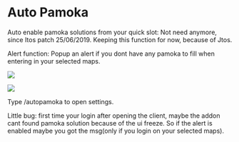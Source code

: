 # Auto Pamoka

Auto enable pamoka solutions from your quick slot: Not need anymore, since Itos patch 25/06/2019. Keeping this function for now, because of Jtos.

Alert function: Popup an alert if you dont have any pamoka to fill when entering in your selected maps.

![](https://i.imgur.com/arRZr1U.jpg)   

![](https://i.imgur.com/L2hLy7H.jpg)

Type /autopamoka to open settings.

Little  bug: first time your login after opening the client, maybe the addon cant found pamoka solution because of the ui freeze. So if the alert is enabled maybe you got the msg(only if you login on your selected maps).
